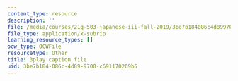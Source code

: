 ```yaml
---
content_type: resource
description: ''
file: /media/courses/21g-503-japanese-iii-fall-2019/3be7b184086c4d899708c691170269b5_caSqb6LMF30.srt
file_type: application/x-subrip
learning_resource_types: []
ocw_type: OCWFile
resourcetype: Other
title: 3play caption file
uid: 3be7b184-086c-4d89-9708-c691170269b5
---
```

